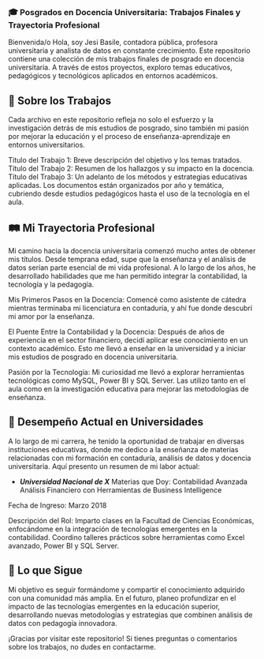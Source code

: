 ### 🎓 Posgrados en Docencia Universitaria: Trabajos Finales y Trayectoria Profesional
Bienvenida/o
Hola, soy Jesi Basile, contadora pública, profesora universitaria y analista de datos en constante crecimiento. Este repositorio contiene una colección de mis trabajos finales de posgrado en docencia universitaria. A través de estos proyectos, exploro temas educativos, pedagógicos y tecnológicos aplicados en entornos académicos.

## 📘 Sobre los Trabajos
Cada archivo en este repositorio refleja no solo el esfuerzo y la investigación detrás de mis estudios de posgrado, sino también mi pasión por mejorar la educación y el proceso de enseñanza-aprendizaje en entornos universitarios.

Título del Trabajo 1: Breve descripción del objetivo y los temas tratados.
Título del Trabajo 2: Resumen de los hallazgos y su impacto en la docencia.
Título del Trabajo 3: Un adelanto de los métodos y estrategias educativas aplicadas.
Los documentos están organizados por año y temática, cubriendo desde estudios pedagógicos hasta el uso de la tecnología en el aula.

## 🛤️ Mi Trayectoria Profesional
Mi camino hacia la docencia universitaria comenzó mucho antes de obtener mis títulos. Desde temprana edad, supe que la enseñanza y el análisis de datos serían parte esencial de mi vida profesional. A lo largo de los años, he desarrollado habilidades que me han permitido integrar la contabilidad, la tecnología y la pedagogía.

Mis Primeros Pasos en la Docencia: Comencé como asistente de cátedra mientras terminaba mi licenciatura en contaduría, y ahí fue donde descubrí mi amor por la enseñanza.

El Puente Entre la Contabilidad y la Docencia: Después de años de experiencia en el sector financiero, decidí aplicar ese conocimiento en un contexto académico. Esto me llevó a enseñar en la universidad y a iniciar mis estudios de posgrado en docencia universitaria.

Pasión por la Tecnología: Mi curiosidad me llevó a explorar herramientas tecnológicas como MySQL, Power BI y SQL Server. Las utilizo tanto en el aula como en la investigación educativa para mejorar las metodologías de enseñanza.

## 🏫 Desempeño Actual en Universidades
A lo largo de mi carrera, he tenido la oportunidad de trabajar en diversas instituciones educativas, donde me dedico a la enseñanza de materias relacionadas con mi formación en contaduría, análisis de datos y docencia universitaria. Aquí presento un resumen de mi labor actual:

+ ***Universidad Nacional de X***
Materias que Doy:
Contabilidad Avanzada
Análisis Financiero con Herramientas de Business Intelligence

Fecha de Ingreso: Marzo 2018

Descripción del Rol:
Imparto clases en la Facultad de Ciencias Económicas, enfocándome en la integración de tecnologías emergentes en la contabilidad.
Coordino talleres prácticos sobre herramientas como Excel avanzado, Power BI y SQL Server.

## 🚀 Lo que Sigue
Mi objetivo es seguir formándome y compartir el conocimiento adquirido con una comunidad más amplia. En el futuro, planeo profundizar en el impacto de las tecnologías emergentes en la educación superior, desarrollando nuevas metodologías y estrategias que combinen análisis de datos con pedagogía innovadora.

¡Gracias por visitar este repositorio! Si tienes preguntas o comentarios sobre los trabajos, no dudes en contactarme.
